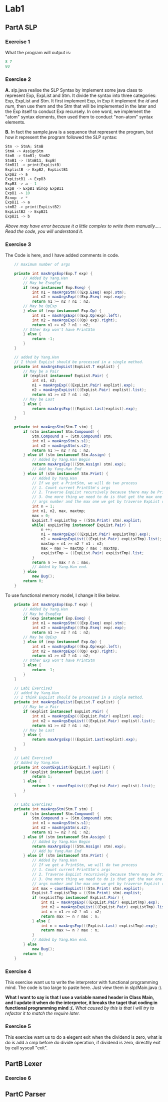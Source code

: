 # Lab1

## PartA SLP

### Exercise 1

What the program will output is:
```cpp
8 7
80
```

### Exercise 2

**A\.** slp.java realise the SLP Syntax by implement some java class to represent Exp, ExpList and Stm. It divide the syntax into three categories: Exp, ExpList and Stm. It first implement Exp, in Exp it implement the *id* and *num*, then use them and the Stm that will be implemented in the later and the Exp itself to conduct Exp recursely. In one word, we implement the "atom" syntax elements, then used them to conduct "non-atom" syntax elements.

**B\.** In fact the sample.java is a sequence that represent the program, but how it represent the program followed the SLP syntax:
```cpp
Stm -> StmA; StmB
StmA -> AssignStm
StmB -> StmB1; StmB2
StmB1 -> (StmB11, ExpB)
StmB11 -> print(ExpListB)
ExplistB -> ExpB2, ExpListB1
ExpB2 -> a
ExpListB1 -> ExpB3
ExpB3 -> a - 1
ExpB -> ExpB1 Binop ExpB11
ExpB1 -> 10
Binop -> *
ExpB11 -> a
stmB2 -> print(ExpListB2)
ExpListB2 -> ExpB21
ExpB21 -> b
```

*Above may have error because it a little complex to write them manually..... Read the code, you will understand it\.*

### Exercise 3

The Code is here, and I have added comments in code.
```java
    // maximum number of args

    private int maxArgsExp(Exp.T exp) {
        // Added by Yang.Han
        // May be EseqExp
        if (exp instanceof Exp.Eseq) {
            int n1 = maxArgsStm(((Exp.Eseq) exp).stm);
            int n2 = maxArgsExp(((Exp.Eseq) exp).exp);
            return n1 >= n2 ? n1 : n2;
        // May be OpExp
        } else if (exp instanceof Exp.Op) {
            int n1 = maxArgsExp(((Exp.Op)exp).left);
            int n2 = maxArgsExp(((Op) exp).right);
            return n1 >= n2 ? n1 : n2;
        // Other Exp won't have PrintStm
        } else {
            return -1;
        }
    }

    // added by Yang.Han
    // I think ExpList should be processed in a single method.
    private int maxArgsExpList(ExpList.T explist) {
        // May be a Pair
        if (explist instanceof ExpList.Pair) {
            int n1, n2;
            n1 = maxArgsExp(((ExpList.Pair) explist).exp);
            n2 = maxArgsExpList(((ExpList.Pair) explist).list);
            return n1 >= n2 ? n1 : n2;
        // May be Last
        } else {
            return maxArgsExp(((ExpList.Last)explist).exp);
        }
    }

    private int maxArgsStm(Stm.T stm) {
        if (stm instanceof Stm.Compound) {
            Stm.Compound s = (Stm.Compound) stm;
            int n1 = maxArgsStm(s.s1);
            int n2 = maxArgsStm(s.s2);
            return n1 >= n2 ? n1 : n2;
        } else if (stm instanceof Stm.Assign) {
            // Added by Yang.Han Begin
            return maxArgsExp(((Stm.Assign) stm).exp);
            // Add by Yang.Han End
        } else if (stm instanceof Stm.Print) {
            // Added by Yang.Han
            // If we get a PrintStm, we will do two process
            // 1. Count current PrintStm's args
            // 2. Traverse ExpList recursively because there may be PrintStm in it.
            // 3. One more thing we need to do is that get the max one between the current PrintStm's
            // args number and the max one we get by traverse ExpList recursively.
            int n = 1;
            int n1, n2, max, maxtmp;
            max = 0;
            ExpList.T expListTmp = ((Stm.Print) stm).explist;
            while( expListTmp instanceof ExpList.Pair) {
                n ++;
                n1 = maxArgsExp(((ExpList.Pair) expListTmp).exp);
                n2 = maxArgsExpList(((ExpList.Pair) expListTmp).list);
                maxtmp = n1 >= n2 ? n1 : n2;
                max = max >= maxtmp ? max : maxtmp;
                expListTmp = ((ExpList.Pair) expListTmp).list;
            }
            return n >= max ? n : max;
            // Added by Yang.Han end.
        } else
            new Bug();
        return 0;
    }
```

To use functional memory model, I change it like below.
```java
    private int maxArgsExp(Exp.T exp) {
        // Added by Yang.Han
        // May be EseqExp
        if (exp instanceof Exp.Eseq) {
            int n1 = maxArgsStm(((Exp.Eseq) exp).stm);
            int n2 = maxArgsExp(((Exp.Eseq) exp).exp);
            return n1 >= n2 ? n1 : n2;
        // May be OpExp
        } else if (exp instanceof Exp.Op) {
            int n1 = maxArgsExp(((Exp.Op)exp).left);
            int n2 = maxArgsExp(((Op) exp).right);
            return n1 >= n2 ? n1 : n2;
        // Other Exp won't have PrintStm
        } else {
            return -1;
        }
    }

    // Lab1 Exercise3
    // added by Yang.Han
    // I think ExpList should be processed in a single method.
    private int maxArgsExpList(ExpList.T explist) {
        // May be a Pair
        if (explist instanceof ExpList.Pair) {
            int n1 = maxArgsExp(((ExpList.Pair) explist).exp);
            int n2 = maxArgsExpList(((ExpList.Pair) explist).list);
            return n1 >= n2 ? n1 : n2;
        // May be Last
        } else {
            return maxArgsExp(((ExpList.Last)explist).exp);
        }
    }

    // Lab1 Exercise3
    // Added by Yang.Han
    private int countExpList(ExpList.T explist) {
        if (explist instanceof ExpList.Last) {
            return 1;
        } else {
            return 1 + countExpList(((ExpList.Pair) explist).list);
        }
    }

    // Lab1 Exercise3
    private int maxArgsStm(Stm.T stm) {
        if (stm instanceof Stm.Compound) {
            Stm.Compound s = (Stm.Compound) stm;
            int n1 = maxArgsStm(s.s1);
            int n2 = maxArgsStm(s.s2);
            return n1 >= n2 ? n1 : n2;
        } else if (stm instanceof Stm.Assign) {
            // Added by Yang.Han Begin
            return maxArgsExp(((Stm.Assign) stm).exp);
            // Add by Yang.Han End
        } else if (stm instanceof Stm.Print) {
            // Added by Yang.Han
            // If we get a PrintStm, we will do two process
            // 1. Count current PrintStm's args
            // 2. Traverse ExpList recursively because there may be PrintStm in it.
            // 3. One more thing we need to do is that get the max one between the current PrintStm's
            // args number and the max one we get by traverse ExpList recursively.
            int max = countExpList(((Stm.Print) stm).explist);
            ExpList.T expListTmp = ((Stm.Print) stm).explist;
            if (expListTmp instanceof ExpList.Pair) {
                int n1 = maxArgsExp(((ExpList.Pair) expListTmp).exp);
                int n2 = maxArgsExpList(((ExpList.Pair) expListTmp).list);
                int n = n1 >= n2 ? n1 : n2;
                return max >= n ? max : n;
            } else {
                int n = maxArgsExp(((ExpList.Last) expListTmp).exp);
                return max >= n ? max : n;
            }
            // Added by Yang.Han end.
        } else
            new Bug();
        return 0;
    }
```

### Exercise 4

This exercise want us to write the interpretor with functional programming mind. The code is too large to paste here. Just view them in slp/Main.java :)\.

**What I want to say is that I use a variable named header in Class Main, and I update it when do the interpretor, it breaks the taget that coding in functional programming mind :(\.** 
*What caused by this is that I will try to refactor it to match the require later\.*

### Exercise 5

This exercise want us to do a elegent exit when the dividend is zero, what is do is add a cmp before do divide operation, if dividend is zero, directlly exit by call syscall "exit"\.

## PartB Lexer

### Exercise 6


## PartC Parser
